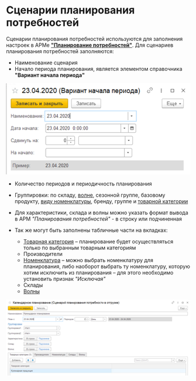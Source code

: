 # Сценарии планирования потребностей

Сценарии планирования потребностей используются для заполнения настроек в АРМе [**"Планирование потребностей"**](NeedsPlanning.md). Для сценариев планирования потребностей заполняются:

- Наименование сценария
- Начало периода планирования, является элементом справочника **"Вариант начала периода"**

[![1][1]][1]

- Количество периодов и периодичность планирования
- Группировки: по складу, [волне](/docs/Cutting/Waves.md), сезонной группе, базовому продукту, [виду номенклатуры](/docs/CommonInformation/KindOfNomenclature.md), бренду, группе и [товарной категории](/docs/CommonInformation/РroductCategory.md)
- Для характеристики, склада и волны можно указать формат вывода в АРМ *"Планирования потребностей"* - в строку или подчиненная
- Так же могут быть заполнены табличные части на вкладках:

    - [Товарная категория](/docs/CommonInformation/РroductCategory.md) – планирование будет осуществляться только по выбранным товарным категориям
    - Производители
    - [Номенклатура](/docs/CommonInformation/Nomenclature.md) – можно выбрать номенклатуру для планирования, либо наоборот выбрать ту номенклатуру, которую хотим исключить из планирования – для этого необходимо установить признак *"Исключая"*
    - Склады
    - [Волны](/docs/Cutting/Waves.md)

[![2][2]][2]

[1]: NeedsPlanningScenarios.assets/1.png
[2]: NeedsPlanningScenarios.assets/2.png
